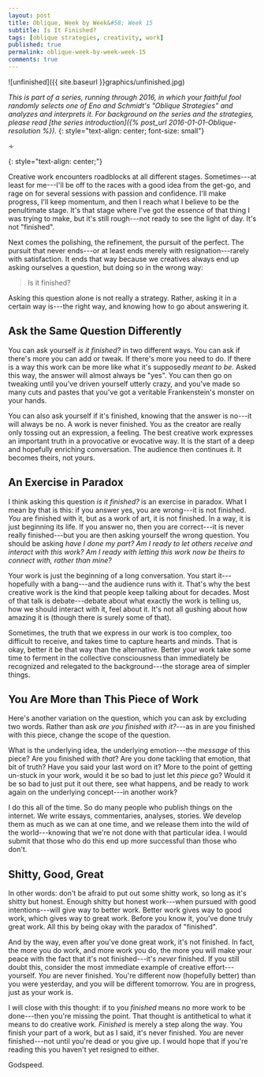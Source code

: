 ```yaml
---
layout: post
title: Oblique, Week by Week&#58; Week 15
subtitle: Is It Finished?
tags: [oblique strategies, creativity, work]
published: true
permalink: oblique-week-by-week-week-15
comments: true
---
```

![unfinished]({{ site.baseurl }}graphics/unfinished.jpg)

*This is part of a series, running through 2016, in which your faithful fool randomly selects one of Eno and Schmidt's "Oblique Strategies" and analyzes and interprets it. For background on the series and the strategies, please read [the series introduction]({% post_url 2016-01-01-Oblique-resolution %}).*
{: style="text-align: center; font-size: small"}

<p>&homtht;</p>
{: style="text-align: center;"}

Creative work encounters roadblocks at all different stages. Sometimes---at least for me---I'll be off to the races with a good idea from the get-go, and rage on for several sessions with passion and confidence. I'll make progress, I'll keep momentum, and then I reach what I believe to be the penultimate stage. It's that stage where I've got the essence of that thing I was trying to make, but it's still rough---not ready to see the light of day. It's not "finished".

Next comes the polishing, the refinement, the pursuit of the perfect. The pursuit that never ends---or at least ends merely with resignation---rarely with satisfaction. It ends that way because we creatives always end up asking ourselves a question, but doing so in the wrong way:

>Is it finished?

Asking this question alone is not really a strategy. Rather, asking it in a certain way is---the right way, and knowing how to go about answering it.


## Ask the Same Question Differently

You can ask yourself *is it finished?* in two different ways. You can ask if there's more you can add or tweak. If there's more you need to do. If there is a way this work can be more like what it's supposedly *meant to be*.  Asked this way, the answer will almost always be "yes". You can then go on tweaking until you've driven yourself utterly crazy, and you've made so many cuts and pastes that you've got a veritable Frankenstein's monster on your hands.

You can also ask yourself if it's finished, knowing that the answer is no---it will always be no. A work is never finished. You as the creator are really only tossing out an expression, a feeling. The best creative work expresses an important truth in a provocative or evocative way.  It is the start of a deep and hopefully enriching conversation. The audience then continues it. It becomes theirs, not yours.


## An Exercise in Paradox

I think asking this question *is it finished?* is an exercise in paradox. What I mean by that is this: if you answer yes, you are wrong---it is not finished. *You* are finished with it, but as a work of art, it is not finished. In a way, it is just beginning its life. If you answer no, then you are correct---it is never really finished---but you are then asking yourself the wrong question. You should be asking *have I done my part? Am I ready to let others receive and interact with this work? Am I ready with letting this work now be theirs to connect with, rather than mine?*

Your work is just the beginning of a long conversation. You start it---hopefully with a bang---and the audience runs with it. That's why the best creative work is the kind that people keep talking about for decades. Most of that talk is debate---debate about what exactly the work is telling us, how we should interact with it, feel about it. It's not all gushing about how amazing it is (though there is surely some of that).

Sometimes, the truth that we express in our work is too complex, too difficult to receive, and takes time to capture hearts and minds. That is okay, better it be that way than the alternative. Better your work take some time to ferment in the collective consciousness than immediately be recognized and relegated to the background---the storage area of simpler things.


## You Are More than This Piece of Work

Here's another variation on the question, which you can ask by excluding two words. Rather than ask *are you finished with it?*---as in are you finished with this piece, change the scope of the question.

What is the underlying idea, the underlying emotion---the *message* of this piece? Are you finished with *that*? Are you done tackling that emotion, that bit of truth? Have you said your last word on it? More to the point of getting un-stuck in your work, would it be so bad to just let *this piece* go? Would it be so bad to just put it out there, see what happens, and be ready to work again on the underlying concept---in another work?

I do this all of the time. So do many people who publish things on the internet. We write essays, commentaries, analyses, stories. We develop them as much as we can at one time, and we release them into the wild of the world---knowing that we're not done with that particular idea. I would submit that those who do this end up more successful than those who don't.


## Shitty, Good, Great

In other words: don't be afraid to put out some shitty work, so long as it's shitty but honest. Enough shitty but honest work---when pursued with good intentions---will give way to better work. Better work gives way to good work, which gives way to great work. Before you know it, you've done truly great work. All this by being okay with the paradox of "finished".

And by the way, even after you've done great work, it's not finished. In fact, the more you do work, and more work you do, the more you will make your peace with the fact that it's not finished---it's *never* finished. If you still doubt this, consider the most immediate example of creative effort---yourself. *You* are never finished. You're different now (hopefully better) than you were yesterday, and you will be different tomorrow. You are in progress, just as your work is.

I will close with this thought: if to you *finished* means no more work to be done---then you're missing the point. That thought is antithetical to what it means to do creative work. *Finished* is merely a step along the way. You finish your part of a work, but as I said, it's never finished. *You* are never finished---not until you're dead or you give up. I would hope that if you're reading this you haven't yet resigned to either.

Godspeed.

